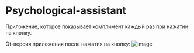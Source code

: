 # Psychological-assistant
Приложение, которое показывает комплимент каждый раз при нажатии на кнопку.

Qt-версия приложения после нажатия на кнопку:
![image](https://user-images.githubusercontent.com/88945775/156934130-57e437d6-b704-4efe-a505-42f1a0b764b8.png)
